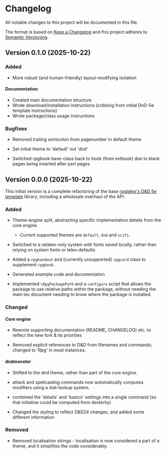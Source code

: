 # Changelog

All notable changes to this project will be documented in this file.

The format is based on [Keep a Changelog](http://keepachangelog.com/en/1.0.0/)
and this project adheres to [Semantic Versioning](http://semver.org/spec/v2.0.0.html).

<!-- ## [Unreleased] -->

## Version 0.1.0 (2025-10-22)

### Added

* More robust (and human-friendly) layout-modifying isolation

#### Documentation

* Created main documentation structure
* Wrote download/installation instructions (cribbing from initial DnD-5e template instructions)
* Wrote package/class usage instructions

### Bugfixes

* Removed trailing semicolon from pagenumber in default theme

* Set initial theme to 'default' not 'dnd'

* Switched rpgbook base-class back to book (from extbook) due to blank pages being inserted after part pages

## Version 0.0.0 (2025-10-22)

This initial version is a complete refactoring of the base [rpglatex's D&D 5e template](https://github.com/rpgtex/DND-5e-LaTeX-Template) library, including a wholesale overhaul of the API.

### Added

* Theme-engine split, abstracting specific implementation details from the core engine

    * Current supported themes are ```default```, ```dnd``` and ```scifi```.

* Switched to a xelatex-only system with fonts saved locally, rather than relying on system fonts or latex-defaults.

* Added a ```rpghandout``` and (currently unsupported) ```rpgcard``` class to supplement ```rpgbook```.

* Generated example code and documentation

* Implemented ```\RpgPackagePath``` and a ```configure``` script that allows the package to use relative paths within the package, without needing the main tex document needing to know where the package is installed.

### Changed

#### Core engine
* Rewrote supporting documentation (README, CHANGELOG) etc. to reflect the new fork & its priorities

* Removed explicit references to D&D from filenames and commands; changed to 'Rpg' in most instances.

#### dndmonster
* Shifted to the dnd theme, rather than part of the core engine.

* attack and spellcasting commands now automatically computes modifiers using a stat-lookup system.

* combined the 'details' and 'basics' settings into a single command (so that initiative could be computed from dexterity)

* Changed the styling to reflect D&D24 changes, and added some different information

### Removed

* Removed localisation strings - localisation is now considered a part of a theme, and it simplifies the code considerably.
